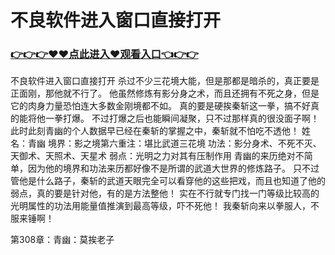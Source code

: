 # 不良软件进入窗口直接打开

### <a href="https://github.com/xinfue/dunp/issues/2">👉👉👉♥♥点此进入♥观看入口👈👉👉</a>

不良软件进入窗口直接打开
杀过不少三花境大能，但是那都是暗杀的，真正要是正面刚，那他就不行了。
    他虽然修炼有影分身之术，而且还拥有不死之身，但是它的肉身力量恐怕连大多数金刚境都不如。
    真的要是硬挨秦斩这一拳，搞不好真的能将他一拳打爆。
    不过打爆之后也能瞬间凝聚，只不过那样真的很没面子啊！
    此时此刻青幽的个人数据早已经在秦斩的掌握之中，秦斩就不怕吃不透他！
    姓名：青幽
    境界：影之境第六重注：堪比武道三花境
    功法：影分身术、不死不灭、天御术、天照术、天星术
    弱点：光明之力对其有压制作用
    青幽的来历绝对不简单，因为他的境界和功法来历都好像不是所谓的武道大世界的修炼路子。
    只不过管他是什么路子，秦斩的武道天眼完全可以看穿他的这些把戏，而且也知道了他的弱点，真的要是针对他，有的是方法整他！
    实在不行就专门找一门等级比较高的光明属性的功法用能量值推演到最高等级，吓不死他！
    我秦斩向来以拳服人，不服来锤啊！

第308章：青幽：莫挨老子
